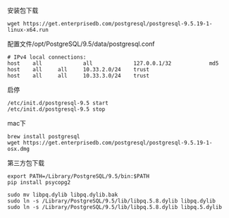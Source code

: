 

安装包下载

```shell
wget https://get.enterprisedb.com/postgresql/postgresql-9.5.19-1-linux-x64.run
```

配置文件/opt/PostgreSQL/9.5/data/postgresql.conf
```shell
# IPv4 local connections:
host    all             all             127.0.0.1/32            md5
host    all     all     10.33.2.0/24    trust
host    all     all     10.33.3.0/24    trust
```

启停

```shell
/etc/init.d/postgresql-9.5 start
/etc/init.d/postgresql-9.5 stop
```





mac下

```
brew install postgresql
wget https://get.enterprisedb.com/postgresql/postgresql-9.5.19-1-osx.dmg
```



第三方包下载

```
export PATH=/Library/PostgreSQL/9.5/bin:$PATH
pip install psycopg2
```

```shell
sudo mv libpq.dylib libpq.dylib.bak
sudo ln -s /Library/PostgreSQL/9.5/lib/libpq.5.8.dylib libpq.dylib
sudo ln -s /Library/PostgreSQL/9.5/lib/libpq.5.8.dylib libpq.5.dylib
```

